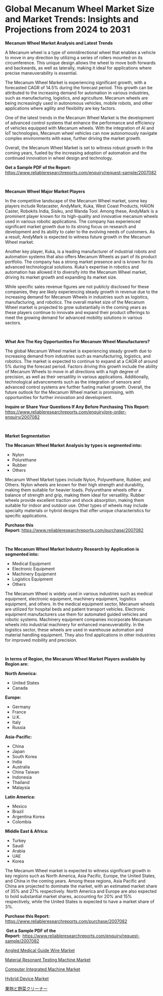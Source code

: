 <p><h1>Global Mecanum Wheel Market Size and Market Trends: Insights and Projections from 2024 to 2031</h1></p><p><strong>Mecanum Wheel Market Analysis and Latest Trends</strong></p>
<p><p>A Mecanum wheel is a type of omnidirectional wheel that enables a vehicle to move in any direction by utilizing a series of rollers mounted on its circumference. This unique design allows the wheel to move both forwards and backwards, as well as laterally, making it ideal for applications where precise maneuverability is essential.</p><p>The Mecanum Wheel Market is experiencing significant growth, with a forecasted CAGR of 14.5% during the forecast period. This growth can be attributed to the increasing demand for automation in various industries, such as manufacturing, logistics, and agriculture. Mecanum wheels are being increasingly used in autonomous vehicles, mobile robots, and other applications where agility and flexibility are key factors.</p><p>One of the latest trends in the Mecanum Wheel Market is the development of advanced control systems that enhance the performance and efficiency of vehicles equipped with Mecanum wheels. With the integration of AI and IoT technologies, Mecanum wheel vehicles can now autonomously navigate complex environments with ease, further driving the market growth.</p><p>Overall, the Mecanum Wheel Market is set to witness robust growth in the coming years, fueled by the increasing adoption of automation and the continued innovation in wheel design and technology.</p></p>
<p><strong>Get a Sample PDF of the Report:&nbsp;</strong> <a href="https://www.reliableresearchreports.com/enquiry/request-sample/2007082">https://www.reliableresearchreports.com/enquiry/request-sample/2007082</a></p>
<p>&nbsp;</p>
<p><strong>Mecanum Wheel Major Market Players</strong></p>
<p><p>In the competitive landscape of the Mecanum Wheel market, some key players include Rotacaster, AndyMark, Kuka, West Coast Products, HAION Caster, Robokits India, Sisiku, and Wanda Tool. Among these, AndyMark is a prominent player known for its high-quality and innovative mecanum wheels used in various robotic applications. The company has experienced significant market growth due to its strong focus on research and development and its ability to cater to the evolving needs of customers. As a result, AndyMark is expected to witness future growth in the Mecanum Wheel market.</p><p>Another key player, Kuka, is a leading manufacturer of industrial robots and automation systems that also offers Mecanum Wheels as part of its product portfolio. The company has a strong market presence and is known for its advanced technological solutions. Kuka's expertise in robotics and automation has allowed it to diversify into the Mecanum Wheel market, driving its market growth and expanding its market size.</p><p>While specific sales revenue figures are not publicly disclosed for these companies, they are likely experiencing steady growth in revenue due to the increasing demand for Mecanum Wheels in industries such as logistics, manufacturing, and robotics. The overall market size of the Mecanum Wheel market is projected to grow substantially in the coming years as these players continue to innovate and expand their product offerings to meet the growing demand for advanced mobility solutions in various sectors.</p></p>
<p>&nbsp;</p>
<p><strong>What Are The Key Opportunities For Mecanum Wheel Manufacturers?</strong></p>
<p><p>The global Mecanum Wheel market is experiencing steady growth due to increasing demand from industries such as manufacturing, logistics, and robotics. The market is expected to continue to expand at a CAGR of around 5% during the forecast period. Factors driving this growth include the ability of Mecanum Wheels to move in all directions with a high degree of precision, as well as their versatility in various applications. Additionally, technological advancements such as the integration of sensors and advanced control systems are further fueling market growth. Overall, the future outlook for the Mecanum Wheel market is promising, with opportunities for further innovation and development.</p></p>
<p><strong>Inquire or Share Your Questions If Any Before Purchasing This Report:</strong> <a href="https://www.reliableresearchreports.com/enquiry/pre-order-enquiry/2007082">https://www.reliableresearchreports.com/enquiry/pre-order-enquiry/2007082</a></p>
<p>&nbsp;</p>
<p><strong>Market Segmentation</strong></p>
<p><strong>The Mecanum Wheel Market Analysis by types is segmented into:</strong></p>
<p><ul><li>Nylon</li><li>Polurethane</li><li>Rubber</li><li>Others</li></ul></p>
<p><p>Mecanum Wheel Market types include Nylon, Polyurethane, Rubber, and Others. Nylon wheels are known for their high strength and durability, making them suitable for heavier loads. Polyurethane wheels offer a balance of strength and grip, making them ideal for versatility. Rubber wheels provide excellent traction and shock absorption, making them suitable for indoor and outdoor use. Other types of wheels may include specialty materials or hybrid designs that offer unique characteristics for specific applications.</p></p>
<p><strong>Purchase this Report:&nbsp;</strong><a href="https://www.reliableresearchreports.com/purchase/2007082">https://www.reliableresearchreports.com/purchase/2007082</a></p>
<p>&nbsp;</p>
<p><strong>The Mecanum Wheel Market Industry Research by Application is segmented into:</strong></p>
<p><ul><li>Medical Equipment</li><li>Electronic Equipment</li><li>Machinery Equipment</li><li>Logistics Equipment</li><li>Others</li></ul></p>
<p><p>The Mecanum Wheel is widely used in various industries such as medical equipment, electronic equipment, machinery equipment, logistics equipment, and others. In the medical equipment sector, Mecanum wheels are utilized for hospital beds and patient transport vehicles. Electronic equipment manufacturers use them for automated guided vehicles and robotic systems. Machinery equipment companies incorporate Mecanum wheels into industrial machinery for enhanced maneuverability. In the logistics sector, these wheels are used in warehouse automation and material handling equipment. They also find applications in other industries for improved mobility and precision.</p></p>
<p>&nbsp;</p>
<p><strong>In terms of Region, the Mecanum Wheel Market Players available by Region are:</strong></p>
<p>
    <p> <strong> North America: </strong>
        <ul>
            <li>United States</li>
            <li>Canada</li>
        </ul>
        </p> 
    <p> <strong> Europe: </strong>
        <ul>
            <li>Germany</li>
            <li>France</li>
            <li>U.K.</li>
            <li>Italy</li>
            <li>Russia</li>
        </ul>
        </p> 
    <p> <strong> Asia-Pacific: </strong>
        <ul>
            <li>China</li>
            <li>Japan</li>
            <li>South Korea</li>
            <li>India</li>
            <li>Australia</li>
            <li>China Taiwan</li>
            <li>Indonesia</li>
            <li>Thailand</li>
            <li>Malaysia</li>
        </ul>
        </p> 
    <p> <strong> Latin America: </strong>
        <ul>
            <li>Mexico</li>
            <li>Brazil</li>
            <li>Argentina Korea</li>
            <li>Colombia</li>
        </ul>
        </p> 
    <p> <strong> Middle East & Africa: </strong>
        <ul>
            <li>Turkey</li>
            <li>Saudi</li>
            <li>Arabia</li>
            <li>UAE</li>
            <li>Korea</li>
        </ul>
    </p>
    </p>
<p><p>The Mecanum Wheel market is expected to witness significant growth in key regions such as North America, Asia Pacific, Europe, the United States, and China in the coming years. Among these regions, Asia Pacific and China are projected to dominate the market, with an estimated market share of 35% and 27% respectively. North America and Europe are also expected to hold substantial market shares, accounting for 20% and 15% respectively, while the United States is expected to have a market share of 3%.</p></p>
<p><strong>Purchase this Report: </strong><a href="https://www.reliableresearchreports.com/purchase/2007082">https://www.reliableresearchreports.com/purchase/2007082</a></p>
<p>&nbsp;<strong>Get a Sample PDF of the Report:&nbsp;&nbsp;</strong><a href="https://www.reliableresearchreports.com/enquiry/request-sample/2007082">https://www.reliableresearchreports.com/enquiry/request-sample/2007082</a></p>
<p><strong></strong></p>
<p><p><a href="https://issuu.com/reportprime-2/docs/angled-medical-guide-wire-market-size-2030.pptx">Angled Medical Guide Wire Market</a></p><p><a href="https://issuu.com/reportprime-2/docs/material-resonant-testing-machine-market-size-2030">Material Resonant Testing Machine Market</a></p><p><a href="https://github.com/fiixsa/Market-Research-Report-List-1/blob/main/computer-integrated-machine-market.md">Computer Integrated Machine Market</a></p><p><a href="https://github.com/cecuraprangm/Market-Research-Report-List-1/blob/main/hybrid-device-market.md">Hybrid Device Market</a></p><p><a href="https://github.com/bucuel854722/Market-Research-Report-List-1/blob/main/62370745526.md">果物と野菜クリーナー</a></p></p>
